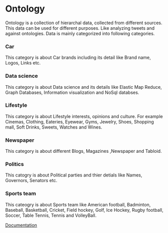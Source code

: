 # Ontology

Ontology is a collection of hierarchal data, collected from different sources. This data can be used for different purposes. Like analyzing tweets and against ontologies. Data is mainly categorized into following categories.

### Car

This category is about Car brands including its detail like Brand name, Logos, Links etc.

### Data science

This category is about Data science and its details like Elastic Map Reduce, Graph Databases, Information visualization and NoSql databses.

### Lifestyle

This category is about Lifestyle interests, opinions and culture. For example Cinemas, Clothing, Eateries, Eyewear, Gyms, Jewelry, Shoes, Shopping mall, Soft Drinks, Sweets, Watches and Wines.

### Newspaper

This category is about different Blogs, Magazines ,Newspaper and Tabloid.

### Politics

This catogry is about Political parties and thier detials like Names, Governors, Senators etc.

### Sports team

This cateogry is about Sports team like American football, Badminton, Baseball, Basketball, Cricket, Field hockey, Golf, Ice Hockey, Rugby football, Soccer, Table Tennis, Tennis and VolleyBall.

[Documentation](Setup)
